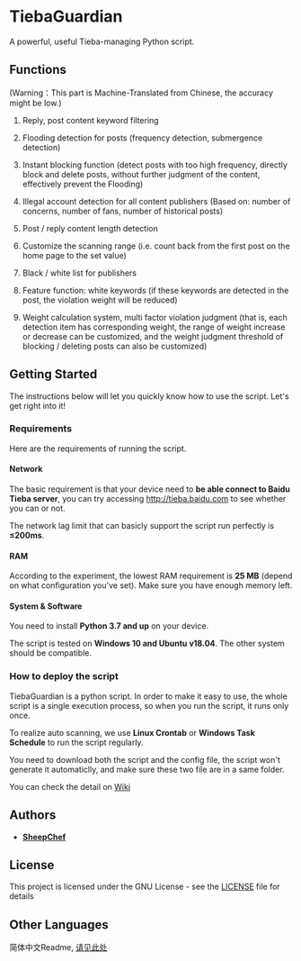 # TiebaGuardian

A powerful, useful Tieba-managing Python script.

## Functions

(Warning：This part is Machine-Translated from Chinese, the accuracy might be low.)

1. Reply, post content keyword filtering

2. Flooding detection for posts (frequency detection, submergence detection)

3. Instant blocking function (detect posts with too high frequency, directly block and delete posts, without further judgment of the content, effectively prevent the Flooding)

4. Illegal account detection for all content publishers (Based on: number of concerns, number of fans, number of historical posts)

5. Post / reply content length detection

6. Customize the scanning range (i.e. count back from the first post on the home page to the set value)

7. Black / white list for publishers

8. Feature function: white keywords (if these keywords are detected in the post, the violation weight will be reduced)

9. Weight calculation system, multi factor violation judgment (that is, each detection item has corresponding weight, the range of weight increase or decrease can be customized, and the weight judgment threshold of blocking / deleting posts can also be customized)

## Getting Started

The instructions below will let you quickly know how to use the script.
Let's get right into it!

### Requirements

Here are the requirements of running the script.

#### Network

The basic requirement is that your device need to **be able connect to Baidu Tieba server**, you can try accessing http://tieba.baidu.com to see whether you can or not.

The network lag limit that can basicly support the script run perfectly is **≤200ms**.

#### RAM

According to the experiment, the lowest RAM requirement is **25 MB** (depend on what configuration you've set). Make sure you have enough memory left.

#### System & Software

You need to install **Python 3.7 and up** on your device.

The script is tested on **Windows 10 and Ubuntu v18.04**. The other system should be compatible.

### How to deploy the script

TiebaGuardian is a python script. In order to make it easy to use, the whole script is a single execution process, so when you run the script, it runs only once.

To realize auto scanning, we use **Linux Crontab** or **Windows Task Schedule** to run the script regularly.

You need to download both the script and the config file, the script won't generate it automaticlly, and make sure these two file are in a same folder.

You can check the detail on [Wiki](https://github.com/SheepChef/TiebaGuardian/wiki)

## Authors

* [**SheepChef**](https://github.com/SheepChef)

## License

This project is licensed under the GNU License - see the [LICENSE](LICENSE) file for details

## Other Languages

简体中文Readme, [请见此处](README_zh-cn.md)
